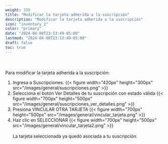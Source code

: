 ```yaml
---
weight: 350
title: "Modificar la tarjeta adherida a la suscripción"
description: "Modificar la tarjeta adherida a la suscripción"
icon: "inventory_2"
color: "primary"
date: "2024-04-08T23:13:49-05:00"
lastmod: "2024-04-08T23:13:49-05:00"
draft: false
toc: true
---
```

<br></br>
Para modificar la tarjeta adherida a la suscripción:
1. Ingresa a Suscripciones.
{{< figure width="420px" height="300px" src="/images/general/suscripciones.png" >}} 
2. Selecciona el botón Ver Detalles de tu suscripción con estado válida 
{{< figure width="700px" height="500px" src="/images/general/suscripciones_ver_detalles.png" >}} 
3. Presiona VINCULAR OTRA TARJETA
{{< figure width="700px" height="500px" src="/images/general/vincular_tarjeta.png" >}}
4. Haz clic en SELECCIONAR
{{< figure width="700px" height="500px" src="/images/general/vincular_tarjeta2.png" >}}
<br></br>
La tarjeta seleccionada ya quedó asociada a tu suscripción.
